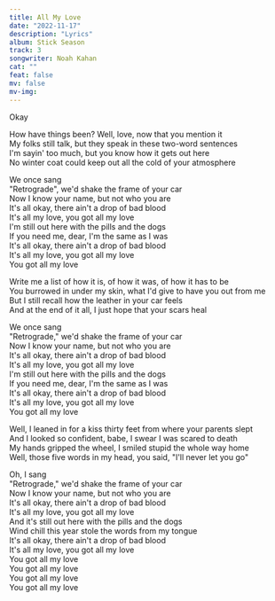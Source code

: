 ```yaml
---
title: All My Love
date: "2022-11-17"
description: "Lyrics"
album: Stick Season
track: 3
songwriter: Noah Kahan
cat: ""
feat: false
mv: false
mv-img:
---
```


<p className="intro">
Okay <br />
</p>

<p className="verse-one">
How have things been? Well, love, now that you mention it <br />
My folks still talk, but they speak in these two-word sentences <br />
I'm sayin' too much, but you know how it gets out here <br />
No winter coat could keep out all the cold of your atmosphere <br />
</p>
<p className="chorus">
We once sang <br />
"Retrograde", we'd shake the frame of your car <br />
Now I know your name, but not who you are <br />
It's all okay, there ain't a drop of bad blood <br />
It's all my love, you got all my love <br />
I'm still out here with the pills and the dogs <br />
If you need me, dear, I'm the same as I was <br />
It's all okay, there ain't a drop of bad blood <br />
It's all my love, you got all my love <br />
You got all my love <br />

</p>
<p className="verse-two">
Write me a list of how it is, of how it was, of how it has to be <br />
You burrowed in under my skin, what I'd give to have you out from me <br />
But I still recall how the leather in your car feels <br />
And at the end of it all, I just hope that your scars heal <br />
</p>
<p className="chorus">
We once sang <br />
"Retrograde," we'd shake the frame of your car <br />
Now I know your name, but not who you are <br />
It's all okay, there ain't a drop of bad blood <br />
It's all my love, you got all my love <br />
I'm still out here with the pills and the dogs <br />
If you need me, dear, I'm the same as I was <br />
It's all okay, there ain't a drop of bad blood <br />
It's all my love, you got all my love <br />
You got all my love <br />
</p>
<p className="bridge">
Well, I leaned in for a kiss thirty feet from where your parents slept <br />
And I looked so confident, babe, I swear I was scared to death <br />
My hands gripped the wheel, I smiled stupid the whole way home <br />
Well, those five words in my head, you said, "I'll never let you go" <br />
</p>
<p className="chorus">
Oh, I sang <br />
"Retrograde," we'd shake the frame of your car <br />
Now I know your name, but not who you are <br />
It's all okay, there ain't a drop of bad blood <br />
It's all my love, you got all my love <br />
And it's still out here with the pills and the dogs <br />
Wind chill this year stole the words from my tongue <br />
It's all okay, there ain't a drop of bad blood <br />
It's all my love, you got all my love <br />
You got all my love <br />
You got all my love <br />
You got all my love <br />
You got all my love <br />
</p>

